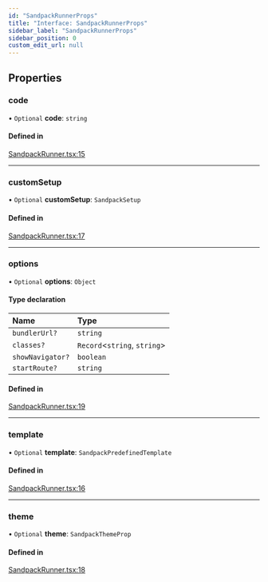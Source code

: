 ```yaml
---
id: "SandpackRunnerProps"
title: "Interface: SandpackRunnerProps"
sidebar_label: "SandpackRunnerProps"
sidebar_position: 0
custom_edit_url: null
---
```


## Properties

### code

• `Optional` **code**: `string`

#### Defined in

[SandpackRunner.tsx:15](https://github.com/codesandbox/sandpack/blob/eca3fa8/sandpack-react/src/presets/SandpackRunner.tsx#L15)

___

### customSetup

• `Optional` **customSetup**: `SandpackSetup`

#### Defined in

[SandpackRunner.tsx:17](https://github.com/codesandbox/sandpack/blob/eca3fa8/sandpack-react/src/presets/SandpackRunner.tsx#L17)

___

### options

• `Optional` **options**: `Object`

#### Type declaration

| Name | Type |
| :------ | :------ |
| `bundlerUrl?` | `string` |
| `classes?` | `Record`<`string`, `string`\> |
| `showNavigator?` | `boolean` |
| `startRoute?` | `string` |

#### Defined in

[SandpackRunner.tsx:19](https://github.com/codesandbox/sandpack/blob/eca3fa8/sandpack-react/src/presets/SandpackRunner.tsx#L19)

___

### template

• `Optional` **template**: `SandpackPredefinedTemplate`

#### Defined in

[SandpackRunner.tsx:16](https://github.com/codesandbox/sandpack/blob/eca3fa8/sandpack-react/src/presets/SandpackRunner.tsx#L16)

___

### theme

• `Optional` **theme**: `SandpackThemeProp`

#### Defined in

[SandpackRunner.tsx:18](https://github.com/codesandbox/sandpack/blob/eca3fa8/sandpack-react/src/presets/SandpackRunner.tsx#L18)
